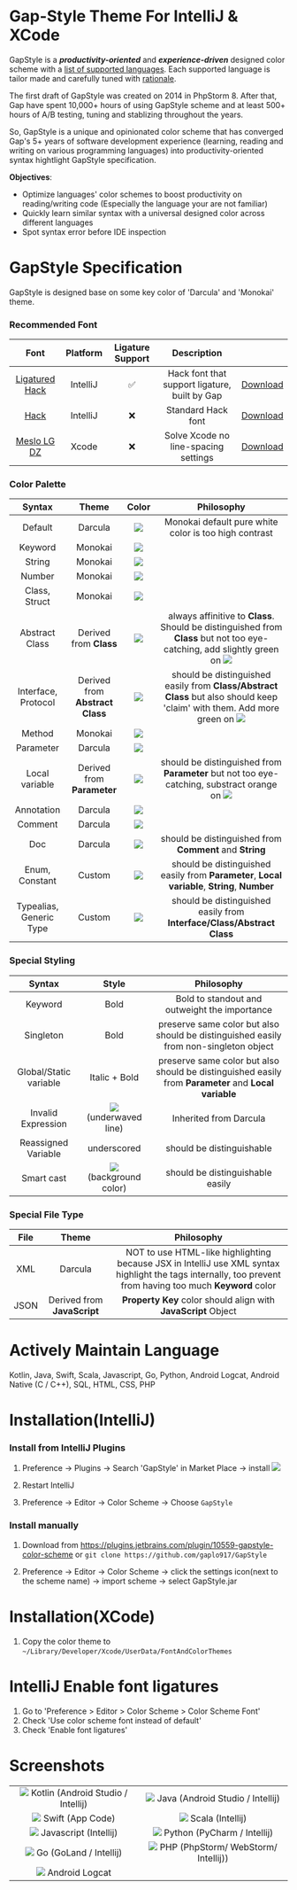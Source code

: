 # Gap-Style Theme For IntelliJ & XCode
GapStyle is a ***productivity-oriented*** and ***experience-driven*** designed color scheme with a [list of supported languages](#actively-maintain-language). Each supported language is tailor made and carefully tuned with [rationale](#gapstyle-specification).

The first draft of GapStyle was created on 2014 in PhpStorm 8. After that, Gap have spent 10,000+ hours of using GapStyle scheme and at least 500+ hours of A/B testing, tuning and stablizing throughout the years. 

So, GapStyle is a unique and opinionated color scheme that has converged Gap's 5+ years of software development experience (learning, reading and writing on various programming languages) into productivity-oriented syntax hightlight GapStyle specification.

**Objectives**:
* Optimize languages' color schemes to boost productivity on reading/writing code (Especially the language your are not familiar)
* Quickly learn similar syntax with a universal designed color across different languages
* Spot syntax error before IDE inspection

# GapStyle Specification
GapStyle is designed base on some key color of 'Darcula' and 'Monokai' theme.

### Recommended Font

|Font|Platform|Ligature Support|Description||
|:-----:|:-----:|:-----:|:-----:|:-----:|
|[Ligatured Hack](https://github.com/gaplo917/Ligatured-Hack)|IntelliJ|✅|Hack font that support ligature, built by Gap|[Download](https://github.com/gaplo917/Ligatured-Hack/releases)|
|[Hack](https://github.com/source-foundry/Hack)|IntelliJ|❌|Standard Hack font|[Download](https://github.com/source-foundry/Hack/releases) |
|[Meslo LG DZ](https://github.com/andreberg/Meslo-Font)|Xcode|❌|Solve Xcode no line-spacing settings|[Download](https://github.com/andreberg/Meslo-Font/releases) |

### Color Palette
| Syntax | Theme | Color | Philosophy |
|:-------------------------:|:-------------------------:|:-------------------------:|:-------------------------:|
|Default|Darcula|![](https://placehold.it/15/A9B7C6/000000?text=+)| Monokai default pure white color is too high contrast |
|Keyword|Monokai|![](https://placehold.it/15/F92672/000000?text=+)| |
|String|Monokai|![](https://placehold.it/15/E6DB74/000000?text=+)| |
|Number|Monokai|![](https://placehold.it/15/AE81FF/000000?text=+)| |
|Class, Struct|Monokai| ![](https://placehold.it/15/66D9EF/000000?text=+)| |
|Abstract Class|Derived from **Class**| ![](https://placehold.it/15/66D9EF/000000?text=+)|always affinitive to **Class**. Should be distinguished from **Class** but not too eye-catching, add slightly green on ![](https://placehold.it/15/66D9EF/000000?text=+) |
|Interface, Protocol|Derived from **Abstract Class**| ![](https://placehold.it/15/0ED38C/000000?text=+)|should be distinguished easily from **Class/Abstract Class** but also should keep 'claim' with them. Add more green on ![](https://placehold.it/15/66D9EF/000000?text=+)|
|Method|Monokai| ![](https://placehold.it/15/A6E22E/000000?text=+)| |
|Parameter|Darcula|![](https://placehold.it/15/FD971F/000000?text=+)| |
|Local variable|Derived from **Parameter**|![](https://placehold.it/15/CBAD96/000000?text=+)|should be distinguished from **Parameter** but not too eye-catching, substract orange on ![](https://placehold.it/15/FD971F/000000?text=+)|
|Annotation|Darcula|![](https://placehold.it/15/BBB529/000000?text=+)| |
|Comment|Darcula|![](https://placehold.it/15/808080/000000?text=+)| |
|Doc|Darcula|![](https://placehold.it/15/629755/000000?text=+)| should be distinguished from **Comment** and **String** |
|Enum, Constant|Custom|![](https://placehold.it/15/4186F8/000000?text=+)| should be distinguished easily from **Parameter**, **Local variable**, **String**, **Number**  |
|Typealias, Generic Type|Custom|![](https://placehold.it/15/507874/000000?text=+)|should be distinguished easily from **Interface/Class/Abstract Class**|

### Special Styling
| Syntax | Style | Philosophy |
|:-------------------------:|:-------------------------:|:-------------------------:|
|Keyword|Bold|Bold to standout and outweight the importance|
|Singleton|Bold|preserve same color but also should be distinguished easily from non-singleton object|
|Global/Static variable|Italic + Bold|preserve same color but also should be distinguished easily from **Parameter** and **Local variable**|
|Invalid Expression|![](https://placehold.it/15/FF0000/000000?text=+) (underwaved line)|Inherited from Darcula |
|Reassigned Variable|underscored|should be distinguishable|
|Smart cast|![](https://placehold.it/15/2F4830/000000?text=+) (background color)|should be distinguishable easily|

### Special File Type
| File | Theme | Philosophy |
|:-------------------------:|:-------------------------:|:-------------------------:|
|XML|Darcula|NOT to use HTML-like highlighting because JSX in IntelliJ use XML syntax highlight the tags internally, too prevent from having too much **Keyword** color|
|JSON|Derived from **JavaScript**|**Property Key** color should align with **JavaScript** Object|


# Actively Maintain Language
Kotlin, Java, Swift, Scala, Javascript, Go, Python, Android Logcat, Android Native (C / C++), SQL, HTML, CSS, PHP

# Installation(IntelliJ)
### Install from IntelliJ Plugins
1. Preference -> Plugins -> Search 'GapStyle' in Market Place -> install
![](https://cdn.rawgit.com/gaplo917/GapStyle/master/intellij-gapstyle-plugin-tutorial.png)

2. Restart IntelliJ

3. Preference -> Editor -> Color Scheme -> Choose `GapStyle`

### Install manually
1. Download from https://plugins.jetbrains.com/plugin/10559-gapstyle-color-scheme or
`git clone https://github.com/gaplo917/GapStyle`

2. Preference -> Editor -> Color Scheme -> click the settings icon(next to the scheme name) -> import scheme -> select GapStyle.jar

# Installation(XCode)
1. Copy the color theme to `~/Library/Developer/Xcode/UserData/FontAndColorThemes`

# IntelliJ Enable font ligatures
1. Go to 'Preference > Editor > Color Scheme > Color Scheme Font'
1. Check 'Use color scheme font instead of default'
1. Check 'Enable font ligatures'

# Screenshots
| | |
|:-------------------------:|:-------------------------:|
|![](https://cdn.rawgit.com/gaplo917/GapStyle/master/preview/kotlin.png)  Kotlin (Android Studio / Intellij) | ![](https://cdn.rawgit.com/gaplo917/GapStyle/master/preview/java.png)  Java (Android Studio / Intellij) |
|![](https://cdn.rawgit.com/gaplo917/GapStyle/master/preview/swift.png)  Swift (App Code) | ![](https://cdn.rawgit.com/gaplo917/GapStyle/master/preview/scala.png)  Scala (Intellij) |
|![](https://cdn.rawgit.com/gaplo917/GapStyle/master/preview/javascript.png)  Javascript (Intellij) | ![](https://cdn.rawgit.com/gaplo917/GapStyle/master/preview/python.png)  Python (PyCharm / Intellij) |
|![](https://cdn.rawgit.com/gaplo917/GapStyle/master/preview/go.png)  Go (GoLand / Intellij) | ![](https://cdn.rawgit.com/gaplo917/GapStyle/master/preview/php.png)  PHP (PhpStorm/ WebStorm/ Intellij)) |
|![](https://cdn.rawgit.com/gaplo917/GapStyle/master/preview/android-logcat.png)  Android Logcat |  |
